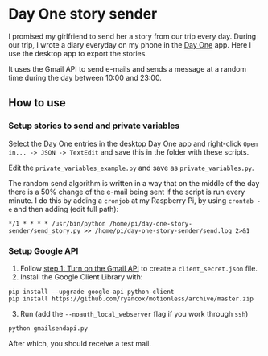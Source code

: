 # Day One story sender

I promised my girlfriend to send her a story from our trip every day. During our trip, I wrote a diary everyday on my phone in the [Day One](http://dayoneapp.com/) app. Here I use the desktop app to export the stories.

It uses the Gmail API to send e-mails and sends a message at a random time during the day between 10:00 and 23:00.

## How to use
### Setup stories to send and private variables
Select the Day One entries in the desktop Day One app and right-click `Open in... -> JSON -> TextEdit` and save this in the folder with these scripts.

Edit the `private_variables_example.py` and save as `private_variables.py`.

The random send algorithm is written in a way that on the middle of the day there is a 50% change of the e-mail being sent if the script is run every minute. I do this by adding a `cronjob` at my Raspberry Pi, by using `crontab -e` and then adding (edit full path):
```
*/1 * * * * /usr/bin/python /home/pi/day-one-story-sender/send_story.py >> /home/pi/day-one-story-sender/send.log 2>&1
```

### Setup Google API
1. Follow [step 1: Turn on the Gmail API](https://developers.google.com/gmail/api/quickstart/python#step_1_turn_on_the_api_name) to create a `client_secret.json` file.
2. Install the Google Client Library with:
```
pip install --upgrade google-api-python-client
pip install https://github.com/ryancox/motionless/archive/master.zip
```
3. Run (add the `--noauth_local_webserver` flag if you work through `ssh`)
```
python gmailsendapi.py
```
After which, you should receive a test mail.

